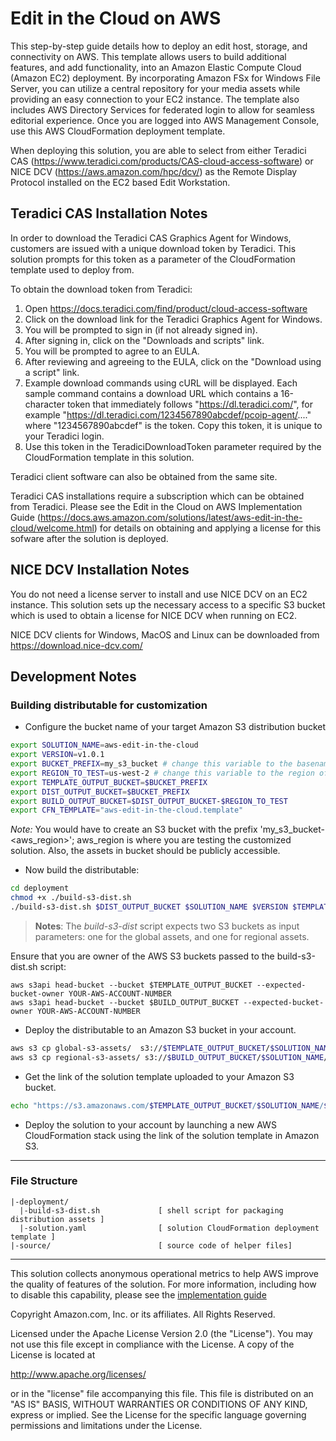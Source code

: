 # Edit in the Cloud on AWS

This step-by-step guide details how to deploy an edit host, storage, and connectivity on AWS. This template allows users to build additional features, and add functionality, into an Amazon Elastic Compute Cloud (Amazon EC2) deployment. By incorporating Amazon FSx for Windows File Server, you can utilize a central repository for your media assets while providing an easy connection to your EC2 instance. The template also includes AWS Directory Services for federated login to allow for seamless editorial experience. Once you are logged into AWS Management Console, use this AWS CloudFormation deployment template.

When deploying this solution, you are able to select from either Teradici CAS (https://www.teradici.com/products/CAS-cloud-access-software) or NICE DCV (https://aws.amazon.com/hpc/dcv/) as the Remote Display Protocol installed on the EC2 based Edit Workstation. 

## Teradici CAS Installation Notes

In order to download the Teradici CAS Graphics Agent for Windows, customers are issued with a unique download token by Teradici. This solution prompts for this token as a parameter of the CloudFormation template used to deploy from. 

To obtain the download token from Teradici:

1. Open https://docs.teradici.com/find/product/cloud-access-software
2. Click on the download link for the Teradici Graphics Agent for Windows.
3. You will be prompted to sign in (if not already signed in).
4. After signing in, click on the "Downloads and scripts" link.
5. You will be prompted to agree to an EULA. 
6. After reviewing and agreeing to the EULA, click on the "Download using a script" link.
7. Example download commands using cURL will be displayed. Each sample command contains a download URL which contains a 16-character token that immediately follows "https://dl.teradici.com/", for example "https://dl.teradici.com/1234567890abcdef/pcoip-agent/...." where "1234567890abcdef" is the token. Copy this token, it is unique to your Teradici login. 
8. Use this token in the TeradiciDownloadToken parameter required by the CloudFormation template in this solution. 

Teradici client software can also be obtained from the same site. 

Teradici CAS installations require a subscription which can be obtained from Teradici. Please see the Edit in the Cloud on AWS Implementation Guide (https://docs.aws.amazon.com/solutions/latest/aws-edit-in-the-cloud/welcome.html) for details on obtaining and applying a license for this sofware after the solution is deployed. 

## NICE DCV Installation Notes

You do not need a license server to install and use NICE DCV on an EC2 instance. This solution sets up the necessary access to a specific S3 bucket which is used to obtain a license for NICE DCV when running on EC2. 

NICE DCV clients for Windows, MacOS and Linux can be downloaded from https://download.nice-dcv.com/ 

## Development Notes

### Building distributable for customization

* Configure the bucket name of your target Amazon S3 distribution bucket

```sh
export SOLUTION_NAME=aws-edit-in-the-cloud
export VERSION=v1.0.1
export BUCKET_PREFIX=my_s3_bucket # change this variable to the basename of your S3 bucket
export REGION_TO_TEST=us-west-2 # change this variable to the region of your S3 bucket
export TEMPLATE_OUTPUT_BUCKET=$BUCKET_PREFIX
export DIST_OUTPUT_BUCKET=$BUCKET_PREFIX
export BUILD_OUTPUT_BUCKET=$DIST_OUTPUT_BUCKET-$REGION_TO_TEST
export CFN_TEMPLATE="aws-edit-in-the-cloud.template"
```

_Note:_ You would have to create an S3 bucket with the prefix 'my_s3_bucket-<aws_region>'; aws_region is where you are testing the customized solution. Also, the assets in bucket should be publicly accessible.

* Now build the distributable:

```sh
cd deployment
chmod +x ./build-s3-dist.sh
./build-s3-dist.sh $DIST_OUTPUT_BUCKET $SOLUTION_NAME $VERSION $TEMPLATE_OUTPUT_BUCKET
```

> **Notes**: The _build-s3-dist_ script expects two S3 buckets as input parameters: one for the global assets, and one for regional assets. 

Ensure that you are owner of the AWS S3 buckets passed to the build-s3-dist.sh script:

```
aws s3api head-bucket --bucket $TEMPLATE_OUTPUT_BUCKET --expected-bucket-owner YOUR-AWS-ACCOUNT-NUMBER
aws s3api head-bucket --bucket $BUILD_OUTPUT_BUCKET --expected-bucket-owner YOUR-AWS-ACCOUNT-NUMBER
```

* Deploy the distributable to an Amazon S3 bucket in your account. 

```sh
aws s3 cp global-s3-assets/  s3://$TEMPLATE_OUTPUT_BUCKET/$SOLUTION_NAME/$VERSION/ --recursive --acl bucket-owner-full-control
aws s3 cp regional-s3-assets/ s3://$BUILD_OUTPUT_BUCKET/$SOLUTION_NAME/$VERSION/ --recursive --acl bucket-owner-full-control
```

* Get the link of the solution template uploaded to your Amazon S3 bucket.

```sh
echo "https://s3.amazonaws.com/$TEMPLATE_OUTPUT_BUCKET/$SOLUTION_NAME/$VERSION/$CFN_TEMPLATE"
```

* Deploy the solution to your account by launching a new AWS CloudFormation stack using the link of the solution template in Amazon S3.

***

### File Structure

```text
|-deployment/
  |-build-s3-dist.sh             [ shell script for packaging distribution assets ]
  |-solution.yaml                [ solution CloudFormation deployment template ]
|-source/                        [ source code of helper files]
```

***

This solution collects anonymous operational metrics to help AWS improve the
quality of features of the solution. For more information, including how to disable
this capability, please see the [implementation guide](https://docs.aws.amazon.com/solutions/latest/aws-edit-in-the-cloud/collection-of-operational-metrics.html)

Copyright Amazon.com, Inc. or its affiliates. All Rights Reserved.

Licensed under the Apache License Version 2.0 (the "License"). You may not use this file except in compliance with the License. A copy of the License is located at

<http://www.apache.org/licenses/>

or in the "license" file accompanying this file. This file is distributed on an "AS IS" BASIS, WITHOUT WARRANTIES OR CONDITIONS OF ANY KIND, express or implied. See the License for the specific language governing permissions and limitations under the License.
